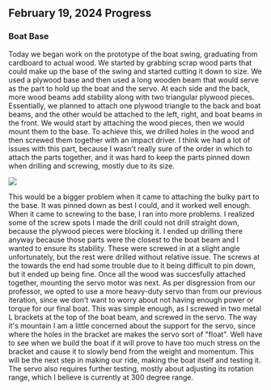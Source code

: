 ## February 19, 2024 Progress

### Boat Base

Today we began work on the prototype of the boat swing, graduating from cardboard to actual wood. We started by grabbing scrap wood parts that could make up the base of the swing and started cutting it down to size. We used a plywood base and then used a long wooden beam that would serve as the part to hold up the boat and the servo. At each side and the back, more wood beams add stability along with two triangular plywood pieces. Essentially, we planned to attach one plywood triangle to the back and boat beams, and the other would be attached to the left, right, and boat beams in the front. We would start by attaching the wood pieces, then we would mount them to the base. To achieve this, we drilled holes in the wood and then screwed them together with an impact driver. I think we had a lot of issues with this part, because I wasn't really sure of the order in which to attach the parts together, and it was hard to keep the parts pinned down when drilling and screwing, mostly due to its size. 

![]([https://drive.google.com/file/d/1RMhdE6E4shIpsJI3DoyI2TulQN_CJj0d/view?usp=sharing](https://drive.google.com/file/d/1RMhdE6E4shIpsJI3DoyI2TulQN_CJj0d/preview))

This would be a bigger problem when it came to attaching the bulky part to the base. It was pinned down as best I could, and it worked well enough. When it came to screwing to the base, I ran into more problems. I realized some of the screw spots I made the drill could not drill straight down, because the plywood pieces were blocking it. I ended up drilling there anyway because those parts were the closest to the boat beam and I wanted to ensure its stability. These were screwed in at a slight angle unfortunately, but the rest were drilled without relative issue. The screws at the towards the end had some trouble due to it being difficult to pin down, but it ended up being fine. Once all the wood was succesfully attached together, mounting the servo motor was next. As per disgression from our professor, we opted to use a more heavy-duty servo than from our previous iteration, since we don't want to worry about not having enough power or torque for our final boat. This was simple enough, as I screwed in two metal L brackets at the top of the boat beam, and screwed in the servo. The way it's mountain I am a little concerned about the support for the servo, since where the holes in the bracket are makes the servo sort of "float". Well have to see when we build the boat if it will prove to have too much stress on the bracket and cause it to slowly bend from the weight and momentum. This will be the next step in making our ride, making the boat itself and testing it. The servo also requires further testing, mostly about adjusting its rotation range, which I believe is currently at 300 degree range.
